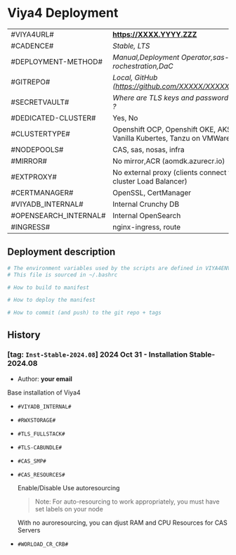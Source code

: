 # Viya4 Deployment

|||
|---------------------|-------------------------------------------------|
|#VIYA4URL#           |**https://XXXX.YYYY.ZZZ**|
|#CADENCE#            |*Stable, LTS*|
|#DEPLOYMENT-METHOD#  |*Manual,Deployment Operator,sas-rochestration,DaC*|
|#GITREPO#            |*Local, GitHub (https://github.com/XXXXX/XXXXXXX.git)*|
|#SECRETVAULT#        |*Where are TLS keys and password stored ?*|
|#DEDICATED-CLUSTER#  |Yes, No|
|#CLUSTERTYPE#        |Openshift OCP, Openshift OKE, AKS, Vanilla Kubertes, Tanzu on VMWare|
|#NODEPOOLS#          |CAS, sas, nosas, infra|
|#MIRROR#             |No mirror,ACR (aomdk.azurecr.io)|
|#EXTPROXY#           |No external proxy (clients connect to the cluster Load Balancer)|
|#CERTMANAGER#        |OpenSSL, CertManager|
|#VIYADB_INTERNAL#    |Internal Crunchy DB|
|#OPENSEARCH_INTERNAL#|Internal OpenSearch|
|#INGRESS#            |nginx-ingress, route|


## Deployment description

```bash
# The environment variables used by the scripts are defined in VIYA4ENV.sh
# This file is sourced in ~/.bashrc

# How to build to manifest

# How to deploy the manifest

# How to commit (and push) to the git repo + tags

```

## History

### [tag: `Inst-Stable-2024.08`] 2024 Oct 31 - Installation Stable-2024.08

- Author: **your email**

Base installation of Viya4

- `#VIYADB_INTERNAL#`

  

- `#RWXSTORAGE#`

- `#TLS_FULLSTACK#` 

- `#TLS-CABUNDLE#`

- `#CAS_SMP#`

- `#CAS_RESOURCES#`

  Enable/Disable Use autoresourcing
  > Note: For auto-resourcing to work appropriately, you must have set labels on your node

  With no auroresourcing, you can djust RAM and CPU Resources for CAS Servers

- `#WORLOAD_CR_CRB#`